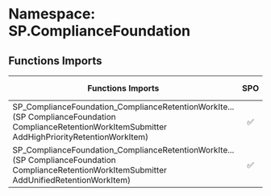 # Namespace: SP.ComplianceFoundation

## Functions Imports

Functions Imports | SPO | SP 2019 | SP 2016 | SP 2013
----------|:---:|:-------:|:-------:|:-------:
<span title="SP_ComplianceFoundation_ComplianceRetentionWorkItemSubmitter_AddHighPriorityRetentionWorkItem">SP_ComplianceFoundation_ComplianceRetentionWorkIte...</span> (SP ComplianceFoundation ComplianceRetentionWorkItemSubmitter AddHighPriorityRetentionWorkItem) | ✅ | ❌ | ❌ | ❌
<span title="SP_ComplianceFoundation_ComplianceRetentionWorkItemSubmitter_AddUnifiedRetentionWorkItem">SP_ComplianceFoundation_ComplianceRetentionWorkIte...</span> (SP ComplianceFoundation ComplianceRetentionWorkItemSubmitter AddUnifiedRetentionWorkItem) | ✅ | ❌ | ❌ | ❌